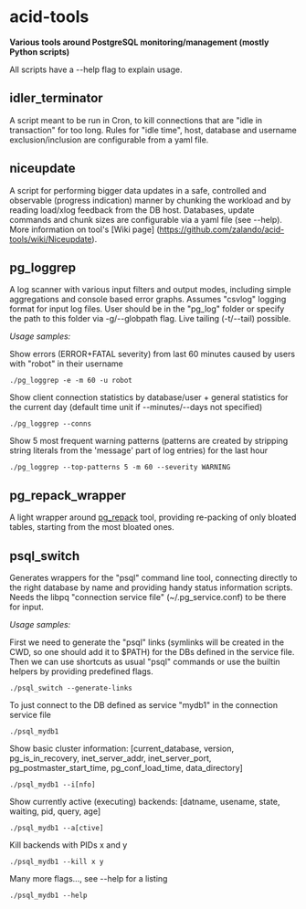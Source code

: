 # acid-tools

**Various tools around PostgreSQL monitoring/management (mostly Python scripts)**

All scripts have a --help flag to explain usage.

## idler_terminator

A script meant to be run in Cron, to kill connections that are "idle in transaction" for too long.
Rules for "idle time", host, database and username exclusion/inclusion are configurable from a yaml file.

## niceupdate

A script for performing bigger data updates in a safe, controlled and observable (progress indication) manner by chunking
the workload and by reading load/xlog feedback from the DB host. Databases, update commands and chunk sizes are configurable via a yaml file (see --help).
More information on tool's [Wiki page] (https://github.com/zalando/acid-tools/wiki/Niceupdate).

## pg_loggrep

A log scanner with various input filters and output modes, including simple aggregations and console based error graphs.
Assumes "csvlog" logging format for input log files.
User should be in the "pg_log" folder or specify the path to this folder via -g/--globpath flag. Live tailing (-t/--tail) possible.

*Usage samples:*

Show errors (ERROR+FATAL severity) from last 60 minutes caused by users with "robot" in their username

```
./pg_loggrep -e -m 60 -u robot
```

Show client connection statistics by database/user + general statistics for the current day (default time unit if --minutes/--days not specified)

```
./pg_loggrep --conns
```

Show 5 most frequent warning patterns (patterns are created by stripping string literals from the 'message' part of log entries) for the last hour

```
./pg_loggrep --top-patterns 5 -m 60 --severity WARNING
```

## pg_repack_wrapper

A light wrapper around [pg_repack](https://github.com/reorg/pg_repack) tool, providing re-packing of only bloated tables, starting from the most bloated ones.

## psql_switch

Generates wrappers for the "psql" command line tool, connecting directly to the right database by name and providing
handy status information scripts. Needs the libpq "connection service file" (~/.pg_service.conf) to be there for input.

*Usage samples:*

First we need to generate the "psql" links (symlinks will be created in the CWD, so one should add it to $PATH) for the DBs defined in the service file. Then we can use shortcuts as usual "psql" commands or use the builtin helpers by providing predefined flags.

```
./psql_switch --generate-links
```

To just connect to the DB defined as service "mydb1" in the connection service file

```
./psql_mydb1
```

Show basic cluster information: [current_database, version, pg_is_in_recovery, inet_server_addr, inet_server_port, pg_postmaster_start_time, pg_conf_load_time, data_directory]

```
./psql_mydb1 --i[nfo]
```

Show currently active (executing) backends: [datname, usename, state, waiting, pid, query, age]

```
./psql_mydb1 --a[ctive]
```

Kill backends with PIDs x and y

```
./psql_mydb1 --kill x y
```

Many more flags..., see --help for a listing

```
./psql_mydb1 --help
```
